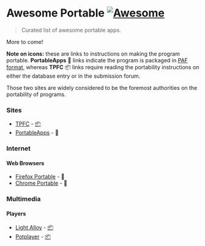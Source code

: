 
# Awesome Portable [![Awesome](https://cdn.rawgit.com/sindresorhus/awesome/d7305f38d29fed78fa85652e3a63e154dd8e8829/media/badge.svg)](https://github.com/sindresorhus/awesome)

> Curated list of awesome portable apps.

More to come!

**Note on icons:** these are links to instructions on making the program portable. **PortableApps** :handbag: links indicate the program is packaged in [PAF format](http://portableapps.com/development/portableapps.com_format), whereas **TPFC** :package: links require reading the portability instructions on either the database entry or in the submission forum.

Those two sites are widely considered to be the foremost authorities on the portability of programs. 

### Sites
* [TPFC](http://www.portablefreeware.com/) - [:package:](https://github.com/primer/octicons#install)
* [PortableApps](http://portableapps.com/) - :handbag:	
  
### Internet

#### Web Browsers
* [Firefox Portable](http://portableapps.com/apps/internet/firefox_portable) - :handbag:
* [Chrome Portable](http://portableapps.com/apps/internet/google_chrome_portable) - :handbag:

### Multimedia

#### Players
* [Light Alloy](http://www.light-alloy.ru/) - [:package:](https://www.portablefreeware.com/forums/viewtopic.php?p=46371  )
* [Potplayer](http://potplayer.daum.net/) - 	[:package:](https://www.portablefreeware.com/?id=2483)

